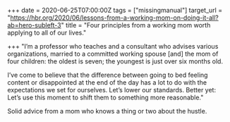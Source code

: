 +++
date = 2020-06-25T07:00:00Z
tags = ["missingmanual"]
target_url = "https://hbr.org/2020/06/lessons-from-a-working-mom-on-doing-it-all?ab=hero-subleft-3"
title = "Four principles from a working mom worth applying to all of our lives."

+++
"I’m a professor who teaches and a consultant who advises various organizations, married to a committed working spouse \[and\] the mom of four children: the oldest is seven; the youngest is just over six months old. 

I’ve come to believe that the difference between going to bed feeling content or disappointed at the end of the day has a lot to do with the expectations we set for ourselves. Let’s lower our standards. Better yet: Let’s use this moment to shift them to something more reasonable."

Solid advice from a mom who knows a thing or two about the hustle.